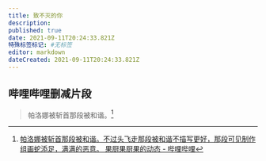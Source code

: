 ```yaml
---
title: 致不灭的你
description: 
published: true
date: 2021-09-11T20:24:33.821Z
特殊标签标记: #无标签
editor: markdown
dateCreated: 2021-09-11T20:24:33.821Z
---
```


## 哔哩哔哩删减片段

> 帕洛娜被斩首那段被和谐。[^555839]

[^555839]: [帕洛娜被斩首那段被和谐。不过头飞走那段被和谐不描写更好，那段可见制作组画蛇添足，满满的恶意。 果厨果厨果的动态 - 哔哩哔哩](https://archive.is/bxnnH "https://t.bilibili.com/555839656538842956")
